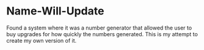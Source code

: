 # Name-Will-Update
Found a system where it was a number generator that allowed the user to buy upgrades for how quickly the numbers generated. This is my attempt to create my own version of it.
